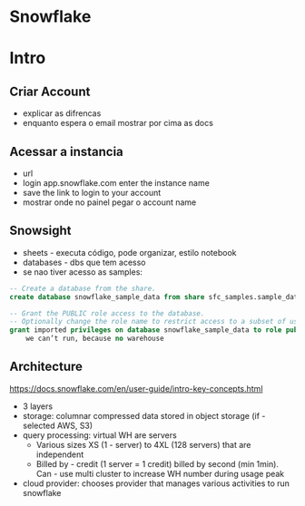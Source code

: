 # Snowflake

# Intro 

## Criar Account
- explicar as difrencas 
- enquanto espera o email mostrar por cima as docs

## Acessar a instancia
- url
- login app.snowflake.com enter the instance name
- save the link to login to your account
- mostrar onde no painel pegar o account name

## Snowsight
- sheets - executa código, pode organizar, estilo notebook
- databases - dbs que tem acesso
- se nao tiver acesso as samples:
```sql
-- Create a database from the share.
create database snowflake_sample_data from share sfc_samples.sample_data;

-- Grant the PUBLIC role access to the database.
-- Optionally change the role name to restrict access to a subset of users.
grant imported privileges on database snowflake_sample_data to role public;
	we can’t run, because no warehouse
```

## Architecture 
https://docs.snowflake.com/en/user-guide/intro-key-concepts.html
- 3 layers
- storage: columnar compressed data stored in object storage (if - selected AWS, S3)
- query processing: virtual WH are servers
    - Various sizes XS (1 - server)  to 4XL (128 servers) that are independent
    - Billed by - credit (1 server = 1 credit) billed by second (min 1min). Can - use multi cluster to increase WH number during usage peak
- cloud provider: chooses provider that manages various activities to run snowflake